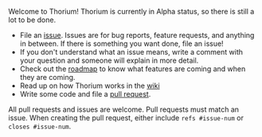 Welcome to Thorium! Thorium is currently in Alpha status, so there is still a lot to be done. 

* File an [issue](https://github.com/Thorium-Sim/thorium/issues). Issues are for bug reports, feature requests, and anything in between. If there is something you want done, file an issue!
* If you don't understand what an issue means, write a comment with your question and someone will explain in more detail.
* Check out the [roadmap](https://github.com/Thorium-Sim/thorium/projects/2) to know what features are coming and when they are coming.
* Read up on how Thorium works in the [wiki](https://github.com/Thorium-Sim/thorium/wiki)
* Write some code and file a [pull request](https://github.com/Thorium-Sim/thorium/pulls).

All pull requests and issues are welcome. Pull requests must match an issue. When creating the pull request, either include `refs #issue-num` or `closes #issue-num`.
 


